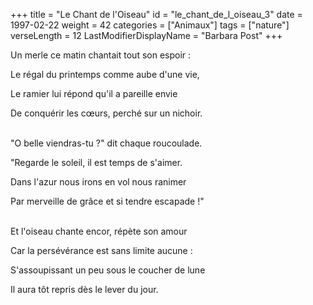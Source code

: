 +++
title = "Le Chant de l'Oiseau"
id = "le_chant_de_l_oiseau_3"
date = 1997-02-22
weight = 42
categories = ["Animaux"]
tags = ["nature"]
verseLength = 12
LastModifierDisplayName = "Barbara Post"
+++

Un merle ce matin chantait tout son espoir :

Le régal du printemps comme aube d'une vie,

Le ramier lui répond qu'il a pareille envie

De conquérir les cœurs, perché sur un nichoir.

 \
"O belle viendras-tu ?" dit chaque roucoulade.

"Regarde le soleil, il est temps de s'aimer.

Dans l'azur nous irons en vol nous ranimer

Par merveille de grâce et si tendre escapade !"

 \
Et l'oiseau chante encor, répète son amour

Car la persévérance est sans limite aucune :

S'assoupissant un peu sous le coucher de lune

Il aura tôt repris dès le lever du jour.
